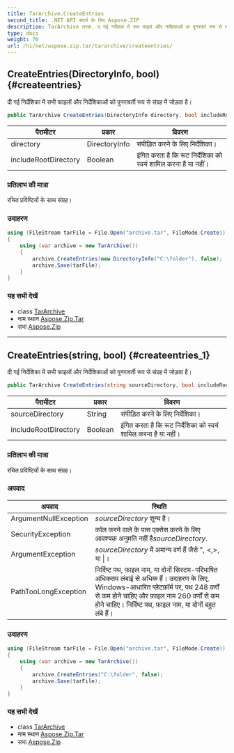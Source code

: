 ```yaml
---
title: TarArchive.CreateEntries
second_title: .NET API संदर्भ के लिए Aspose.ZIP
description: TarArchive तरक. द गई नर्देशक में सभ फइलं और नर्देशकओं क पुनरवर्त रूप से संग्रह में जड़त है
type: docs
weight: 70
url: /hi/net/aspose.zip.tar/tararchive/createentries/
---
```

## CreateEntries(DirectoryInfo, bool) {#createentries}

दी गई निर्देशिका में सभी फाइलों और निर्देशिकाओं को पुनरावर्ती रूप से संग्रह में जोड़ता है।

```csharp
public TarArchive CreateEntries(DirectoryInfo directory, bool includeRootDirectory = true)
```

| पैरामीटर | प्रकार | विवरण |
| --- | --- | --- |
| directory | DirectoryInfo | संपीड़ित करने के लिए निर्देशिका। |
| includeRootDirectory | Boolean | इंगित करता है कि रूट निर्देशिका को स्वयं शामिल करना है या नहीं। |

### प्रतिलाभ की मात्रा

रचित प्रविष्टियों के साथ संग्रह।

### उदाहरण

```csharp
using (FileStream tarFile = File.Open("archive.tar", FileMode.Create))
{
    using (var archive = new TarArchive())
    {
        archive.CreateEntries(new DirectoryInfo("C:\folder"), false);
        archive.Save(tarFile);
    }
}
```

### यह सभी देखें

* class [TarArchive](../)
* नाम स्थान [Aspose.Zip.Tar](../../tararchive/)
* सभा [Aspose.Zip](../../../)

---

## CreateEntries(string, bool) {#createentries_1}

दी गई निर्देशिका में सभी फाइलों और निर्देशिकाओं को पुनरावर्ती रूप से संग्रह में जोड़ता है।

```csharp
public TarArchive CreateEntries(string sourceDirectory, bool includeRootDirectory = true)
```

| पैरामीटर | प्रकार | विवरण |
| --- | --- | --- |
| sourceDirectory | String | संपीड़ित करने के लिए निर्देशिका। |
| includeRootDirectory | Boolean | इंगित करता है कि रूट निर्देशिका को स्वयं शामिल करना है या नहीं। |

### प्रतिलाभ की मात्रा

रचित प्रविष्टियों के साथ संग्रह।

### अपवाद

| अपवाद | स्थिति |
| --- | --- |
| ArgumentNullException | *sourceDirectory* शून्य है। |
| SecurityException | कॉल करने वाले के पास एक्सेस करने के लिए आवश्यक अनुमति नहीं है*sourceDirectory*. |
| ArgumentException | *sourceDirectory* में अमान्य वर्ण हैं जैसे ", &lt;,&gt;, या &#x7C;। |
| PathTooLongException | निर्दिष्ट पथ, फ़ाइल नाम, या दोनों सिस्टम-परिभाषित अधिकतम लंबाई से अधिक हैं। उदाहरण के लिए, Windows-आधारित प्लेटफ़ॉर्म पर, पथ 248 वर्णों से कम होने चाहिए और फ़ाइल नाम 260 वर्णों से कम होने चाहिए। निर्दिष्ट पथ, फ़ाइल नाम, या दोनों बहुत लंबे हैं। |

### उदाहरण

```csharp
using (FileStream tarFile = File.Open("archive.tar", FileMode.Create))
{
    using (var archive = new TarArchive())
    {
        archive.CreateEntries("C:\folder", false);
        archive.Save(tarFile);
    }
}
```

### यह सभी देखें

* class [TarArchive](../)
* नाम स्थान [Aspose.Zip.Tar](../../tararchive/)
* सभा [Aspose.Zip](../../../)


